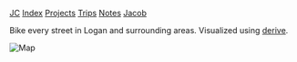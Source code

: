 [JC](/index.html) [Index](/index.html) [Projects](/projects.html) [Trips](/trips.html) [Notes](/notes.html) [Jacob](/about.html)

Bike every street in Logan and surrounding areas. Visualized using [derive](https://erik.github.io/derive/).

![Map](/assets/images/cycle.webp)
